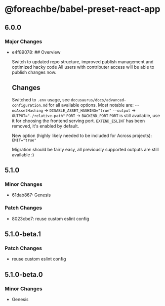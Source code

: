 # @foreachbe/babel-preset-react-app

## 6.0.0

### Major Changes

- e4f89078: ## Overview

  Switch to updated repo structure, improved publish management and optimized hacky code
  All users with contributer access will be able to publish changes now.

  ## Changes

  Switched to `.env` usage, see `docusaurus/docs/advanced-configuration.md` for all available options. Most notable are:
  `--noAssetHashing` -> `DISABLE_ASSET_HASHING="true"`
  `--output` -> `OUTPUT="./relative-path"`
  `PORT` -> `BACKEND_PORT`
  `PORT` is still available, use it for choosing the frontend serving port.
  `EXTEND_ESLINT` has been removed, it's enabled by default.

  New option (highly likely needed to be included for Across projects):
  `EMIT="true"`

  Migration should be fairly easy, all previously supported outputs are still available :)

## 5.1.0

### Minor Changes

- 61dab867: Genesis

### Patch Changes

- 8023cbe7: reuse custom eslint config

## 5.1.0-beta.1

### Patch Changes

- reuse custom eslint config

## 5.1.0-beta.0

### Minor Changes

- Genesis
